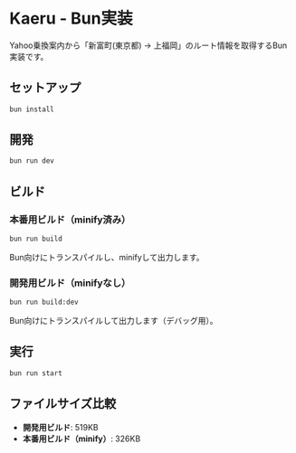 # Kaeru - Bun実装

Yahoo乗換案内から「新富町(東京都) → 上福岡」のルート情報を取得するBun実装です。

## セットアップ

```sh
bun install
```

## 開発

```sh
bun run dev
```

## ビルド

### 本番用ビルド（minify済み）
```sh
bun run build
```
Bun向けにトランスパイルし、minifyして出力します。

### 開発用ビルド（minifyなし）
```sh
bun run build:dev
```
Bun向けにトランスパイルして出力します（デバッグ用）。

## 実行

```sh
bun run start
```

## ファイルサイズ比較

- **開発用ビルド**: 519KB
- **本番用ビルド（minify）**: 326KB

